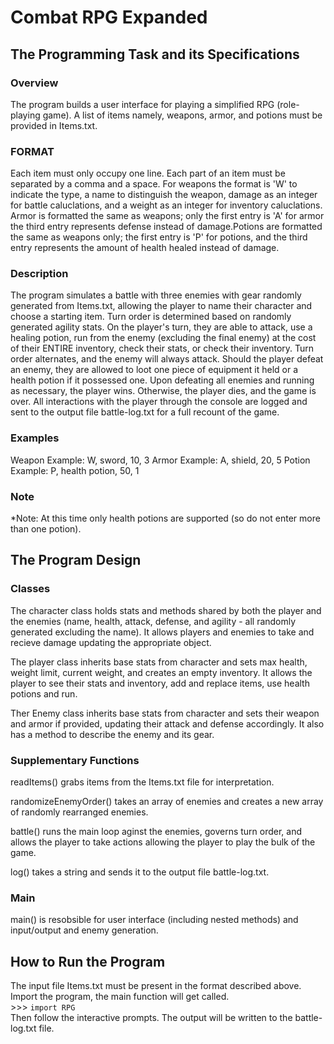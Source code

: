 # Combat RPG Expanded

## The Programming Task and its Specifications

### Overview
The program builds a user interface for playing a simplified RPG (role-playing game).
A list of items namely, weapons, armor, and potions must be provided in Items.txt.

### FORMAT
Each item must only occupy one line. Each part of an item must be separated by a comma and a space.
For weapons the format is 'W' to indicate the type, a name to distinguish the weapon, damage as 
an integer for battle caluclations, and a weight as an integer for inventory caluclations. Armor is 
formatted the same as weapons; only the first entry is 'A' for armor the third entry represents defense 
instead of damage.Potions are formatted the same as weapons only; the first entry is 'P' for potions, 
and the third entry represents the amount of health healed instead of damage.

### Description
The program simulates a battle with three enemies with gear randomly generated from Items.txt, 
allowing the player to name their character and choose a starting item. Turn order is determined 
based on randomly generated agility stats. On the player's turn, they are able to attack, use a 
healing potion, run from the enemy (excluding the final enemy) at the cost of their ENTIRE inventory, 
check their stats, or check their inventory. Turn order alternates, and the enemy will always attack. 
Should the player defeat an enemy, they are allowed to loot one piece of equipment it held or a health 
potion if it possessed one. Upon defeating all enemies and running as necessary, the player wins. 
Otherwise, the player dies, and the game is over. All interactions with the player through the console 
are logged and sent to the output file battle-log.txt for a full recount of the game.

### Examples
Weapon Example: W, sword, 10, 3
Armor Example: A, shield, 20, 5
Potion Example: P, health potion, 50, 1

### Note
*Note: At this time only health potions are supported (so do not enter more than one potion).

## The Program Design

### Classes
The character class holds stats and methods shared by both the player and the enemies 
(name, health, attack, defense, and agility - all randomly generated excluding the name).
It allows players and enemies to take and recieve damage updating the appropriate object. <br/>

The player class inherits base stats from character and sets max health, weight limit,
current weight, and creates an empty inventory. It allows the player to see their stats and
inventory, add and replace items, use health potions and run. <br/>

Ther Enemy class inherits base stats from character and sets their weapon and armor if provided, 
updating their attack and defense accordingly. It also has a method to describe the enemy and its gear.

### Supplementary Functions
readItems() grabs items from the Items.txt file for interpretation. <br/>

randomizeEnemyOrder() takes an array of enemies and creates a new array of randomly rearranged enemies. <br/>

battle() runs the main loop aginst the enemies, governs turn order, and allows the player to take actions
allowing the player to play the bulk of the game. <br/>

log() takes a string and sends it to the output file battle-log.txt.

### Main
main() is resobsible for user interface (including nested methods) and input/output and enemy generation. 

## How to Run the Program
The input file Items.txt must be present in the format described above. <br/>
Import the program, the main function will get called. <br/>
\>\>\> `import RPG` <br/>
Then follow the interactive prompts. The output will be written to the battle-log.txt file.
